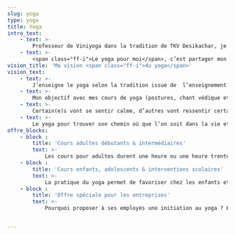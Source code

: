 ```yaml
---
slug: yoga
type: yoga
title: Yoga
intro_text:
    - text: >-
        Professeur de Viniyoga dans la tradition de TKV Desikachar, je propose une pratique authentique du yoga. Un yoga où l’essentiel est basé sur le  souffle, une respiration qui lie le corps et l’esprit. 
    - text: >-
        <span class="ff-i">Le yoga pour moi</span>, c’est partager mon regard sur la vie au quotidien sans prétention, s’offrir un certain recul, un peu de hauteur et ralentir.
vision_title: 'Ma vision <span class="ff-i">du yoga</span>'
vision_text:
    - text: >-
        J’enseigne le yoga selon la tradition issue de  l’enseignement de Krishnamacharya et de TKV Desikachar. Le Viniyoga propose une pratique du yoga qui s’adapte aux besoins et aux capacités de l’élève, en fonction de l’âge, de la période de l’année, le moment de la journée, et de la condition physique et psychique. 
    - text: >-
        Mon objectif avec mes cours de yoga (postures, chant védique et méditation) est de vous initier à cette magnifique tradition, à la profondeur de son apport et à la légèreté qu’elle peut apporter dans votre quotidien.
    - text: >-
        Certain(e)s vont se sentir calme, d’autres vont ressentir certaines émotions enfuies, d’autres encore se sentiront reposés ou rempli d’énergie… Pratiquer le yoga revient à se remettre en contact chaque semaine avec une partie de soi qui n’a pas souvent le temps d’exister librement. 
    - text: >-
        Le yoga pour trouver son chemin où que l’on soit dans la vie et à n’importe quel âge.   
offre_blocks:
    - block :
        title: 'Cours adultes débutants & intermédiaires'
        text: >-
            Les cours pour adultes durent une heure ou une heure trente et peuvent être suivi par toutes et tous. La pratique des postures, méditer et le chant védique permettent petit à petit un contact différent avec votre corps, votre esprit et votre respiration. Chaque cours a un objectif particulier, il débute avec une préparation et termine par un retour au calme à la fin de la séance. Chaque posture peut être adaptée si nécessaire pour une pratique bénéfique et respectueuse.
    - block :
        title: 'Cours enfants, adolescents & interventions scolaires'
        text: >-
            La pratique du yoga permet de favoriser chez les enfants et adolescents leur équilibre émotionnel (concentration-attention, apprivoiser ses émotions, augmenter la confiance en soi) et un bien-être physique (conscience de son corps, importance de la respiration, améliorer sa souplesse). Concrètement, j’organise des cours de yoga collectifs pour enfants et en activité extra-scolaire dans deux écoles primaires. J’accompagne également des instituteurs pour une sensibilisation dans les classes et je donne des cours à des adolescents dans une écoles de danse contemporaine à Liège. (Bal Special)
    - block :
        title: 'Offre spéciale pour les entreprises'
        text: >-
            Pourquoi proposer à ses employés une initiation au yoga ? En quelques mots, la pratique du yoga consiste à enchainer des postures avec une concentration particulière sur la respiration. Cette pratique millénaire a prouvé son efficacité dans le retour à un bien-être physique et mental. Bien respirer aider à gérer le stress, l’anxiété, à améliorer sa concentration, à prendre du recul pour prendre de meilleures décisions… Cela peut s’inscrire dans une politique de gestion des ressources humaines ouvertes à des expériences différentes et constructive pour le bien-être du personnel.


---
```

